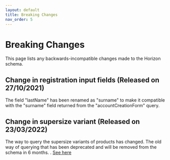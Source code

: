 ```yaml
---
layout: default
title: Breaking Changes
nav_order: 5
---
```


# Breaking Changes

This page lists any backwards-incompatible changes made to the Horizon schema. 

## Change in registration input fields (Released on 27/10/2021)

The field "lastName" has been renamed as "surname" to make it compatible with the "surname" field returned from the "accountCreationForm" query.


## Change in supersize variant (Released on 23/03/2022)

The way to query the supersize variants of products has changed. The old way of querying that has been deprecated and will be removed from the schema in 6 months.
. [See here](examples/features/supersize.md)